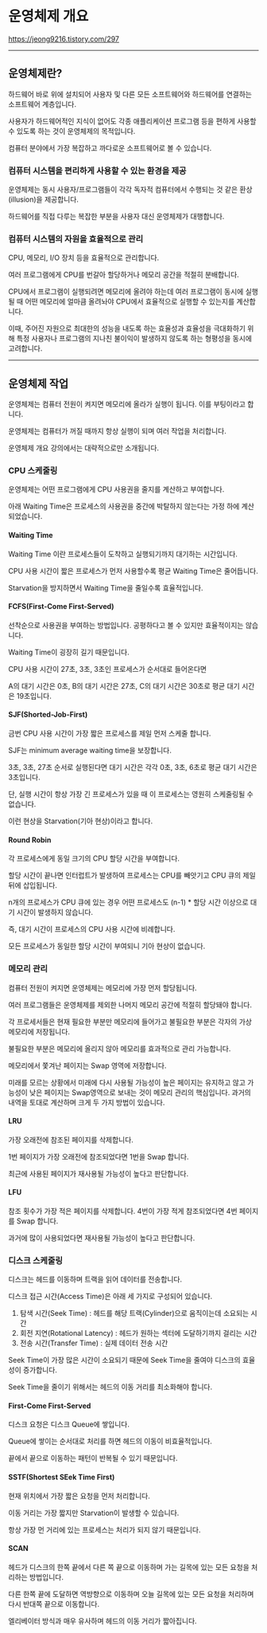 # 운영체제 개요  
https://jeong9216.tistory.com/297  

-------
## 운영체제란?

하드웨어 바로 위에 설치되어 사용자 및 다른 모든 소프트웨어와 하드웨어를 연결하는 소프트웨어 계층입니다.

사용자가 하드웨어적인 지식이 없어도 각종 애플리케이션 프로그램 등을 편하게 사용할 수 있도록 하는 것이 운영체제의 목적입니다.

컴퓨터 분야에서 가장 복잡하고 까다로운 소프트웨어로 볼 수 있습니다.

### 컴퓨터 시스템을 편리하게 사용할 수 있는 환경을 제공

운영체제는 동시 사용자/프로그램들이 각각 독자적 컴퓨터에서 수행되는 것 같은 환상(illusion)을 제공합니다.

하드웨어를 직접 다루는 복잡한 부분을 사용자 대신 운영체제가 대행합니다.

### 컴퓨터 시스템의 자원을 효율적으로 관리

CPU, 메모리, I/O 장치 등을 효율적으로 관리합니다.

여러 프로그램에게 CPU를 번갈아 할당하거나 메모리 공간을 적절히 분배합니다.

CPU에서 프로그램이 실행되려면 메모리에 올려야 하는데 여러 프로그램이 동시에 실행될 때 어떤 메모리에 얼마큼 올려놔야 CPU에서 효율적으로 실행할 수 있는지를 계산합니다.

이때, 주어진 자원으로 최대한의 성능을 내도록 하는 효율성과 효율성을 극대화하기 위해 특정 사용자나 프로그램의 지나친 불이익이 발생하지 않도록 하는 형평성을 동시에 고려합니다.

---

## 운영체제 작업

운영체제는 컴퓨터 전원이 켜지면 메모리에 올라가 실행이 됩니다. 이를 부팅이라고 합니다.

운영체제는 컴퓨터가 꺼질 때까지 항상 실행이 되며 여러 작업을 처리합니다.

운영체제 개요 강의에서는 대략적으로만 소개됩니다.

### CPU 스케줄링

운영체제는 어떤 프로그램에게 CPU 사용권을 줄지를 계산하고 부여합니다.

아래 Waiting Time은 프로세스의 사용권을 중간에 박탈하지 않는다는 가정 하에 계산되었습니다.

#### Waiting Time

Waiting Time 이란 프로세스들이 도착하고 실행되기까지 대기하는 시간입니다.

CPU 사용 시간이 짧은 프로세스가 먼저 사용할수록 평균 Waiting Time은 줄어듭니다.

Starvation을 방지하면서 Waiting Time을 줄일수록 효율적입니다.

#### FCFS(First-Come First-Served)

선착순으로 사용권을 부여하는 방법입니다. 공평하다고 볼 수 있지만 효율적이지는 않습니다.

Waiting Time이 굉장히 길기 때문입니다.

CPU 사용 시간이 27초, 3초, 3초인 프로세스가 순서대로 들어온다면

A의 대기 시간은 0초, B의 대기 시간은 27초, C의 대기 시간은 30초로 평균 대기 시간은 19초입니다.

#### SJF(Shorted-Job-First)

금번 CPU 사용 시간이 가장 짧은 프로세스를 제일 먼저 스케줄 합니다.

SJF는 minimum average waiting time을 보장합니다.

3초, 3초, 27초 순서로 실행된다면 대기 시간은 각각 0초, 3초, 6초로 평균 대기 시간은 3초입니다.

단, 실행 시간이 항상 가장 긴 프로세스가 있을 때 이 프로세스는 영원히 스케줄링될 수 없습니다.

이런 현상을 Starvation(기아 현상)이라고 합니다.

#### Round Robin

각 프로세스에게 동일 크기의 CPU 할당 시간을 부여합니다.

할당 시간이 끝나면 인터럽트가 발생하여 프로세스는 CPU를 빼앗기고 CPU 큐의 제일 뒤에 삽입됩니다.

n개의 프로세스가 CPU 큐에 있는 경우 어떤 프로세스도 (n-1) \* 할당 시간 이상으로 대기 시간이 발생하지 않습니다.

즉, 대기 시간이 프로세스의 CPU 사용 시간에 비례합니다.

모든 프로세스가 동일한 할당 시간이 부여되니 기아 현상이 없습니다.

### 메모리 관리

컴퓨터 전원이 켜지면 운영체제는 메모리에 가장 먼저 할당됩니다.

여러 프로그램들은 운영체제를 제외한 나머지 메모리 공간에 적절히 할당돼야 합니다.

각 프로세서들은 현재 필요한 부분만 메모리에 들어가고 불필요한 부분은 각자의 가상 메모리에 저장됩니다.

불필요한 부분은 메모리에 올리지 않아 메모리를 효과적으로 관리 가능합니다.

메모리에서 쫓겨난 페이지는 Swap 영역에 저장합니다.

미래를 모르는 상황에서 미래에 다시 사용될 가능성이 높은 페이지는 유지하고 않고 가능성이 낮은 페이지는 Swap영역으로 보내는 것이 메모리 관리의 핵심입니다. 과거의 내역을 토대로 계산하며 크게 두 가지 방법이 있습니다.

#### LRU

가장 오래전에 참조된 페이지를 삭제합니다.

1번 페이지가 가장 오래전에 참조되었다면 1번을 Swap 합니다.

최근에 사용된 페이지가 재사용될 가능성이 높다고 판단합니다.

#### LFU

참조 횟수가 가장 적은 페이지를 삭제합니다. 4번이 가장 적게 참조되었다면 4번 페이지를 Swap 합니다.

과거에 많이 사용되었다면 재사용될 가능성이 높다고 판단합니다.

### 디스크 스케줄링

디스크는 헤드를 이동하며 트랙을 읽어 데이터를 전송합니다.

디스크 접근 시간(Access Time)은 아래 세 가지로 구성되어 있습니다.

1.  탐색 시간(Seek Time) : 헤드를 해당 트랙(Cylinder)으로 움직이는데 소요되는 시간
2.  회전 지연(Rotational Latency) : 헤드가 원하는 섹터에 도달하기까지 걸리는 시간
3.  전송 시간(Transfer Time) : 실제 데이터 전송 시간

Seek Time이 가장 많은 시간이 소요되기 때문에 Seek Time을 줄여야 디스크의 효율성이 증가합니다.

Seek Time을 줄이기 위해서는 헤드의 이동 거리를 최소화해야 합니다.

#### First-Come First-Served

디스크 요청은 디스크 Queue에 쌓입니다.

Queue에 쌓이는 순서대로 처리를 하면 헤드의 이동이 비효율적입니다.

끝에서 끝으로 이동하는 패턴이 반복될 수 있기 때문입니다.

#### SSTF(Shortest SEek Time First) 

현재 위치에서 가장 짧은 요청을 먼저 처리합니다.

이동 거리는 가장 짧지만 Starvation이 발생할 수 있습니다.

항상 가장 먼 거리에 있는 프로세스는 처리가 되지 않기 때문입니다.

#### SCAN

헤드가 디스크의 한쪽 끝에서 다른 쪽 끝으로 이동하며 가는 길목에 있는 모든 요청을 처리하는 방법입니다. 

다른 한쪽 끝에 도달하면 역방향으로 이동하며 오늘 길목에 있는 모든 요청을 처리하며 다시 반대쪽 끝으로 이동합니다.

엘리베이터 방식과 매우 유사하며 헤드의 이동 거리가 짧아집니다.
